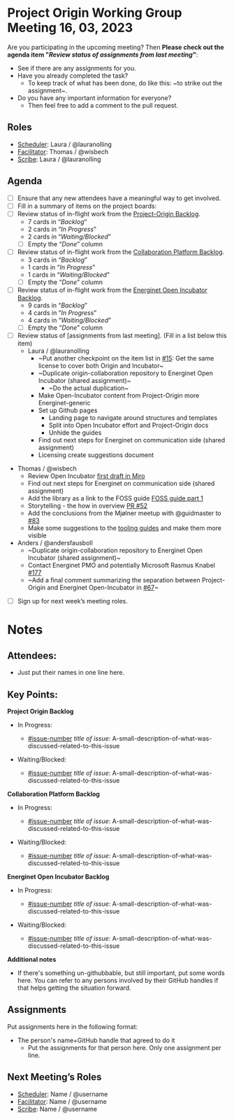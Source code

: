 # Project Origin Working Group Meeting 16, 03, 2023

Are you participating in the upcoming meeting? Then **Please check out the agenda item "_Review status of assignments from last meeting_"**:
- See if there are any assignments for you.
- Have you already completed the task?
  - To keep track of what has been done, do like this: ~to strike out the assignment~.
- Do you have any important information for everyone? 
  - Then feel free to add a comment to the pull request.   

## Roles
- [Scheduler]: Laura / @lauranolling 
- [Facilitator]: Thomas / @wisbech
- [Scribe]: Laura / @lauranolling   

## Agenda

- [ ] Ensure that any new attendees have a meaningful way to get involved.
- [ ] Fill in a summary of items on the project boards:
- [ ] Review status of in-flight work from the [Project-Origin Backlog].
  - 7 cards in “_Backlog_” 
  - 2 cards in “_In Progress_” 
  - 2 cards in “_Waiting/Blocked_”
  - [ ] Empty the “_Done_” column
- [ ] Review status of in-flight work from the [Collaboration Platform Backlog].
  - 3 cards in “_Backlog_” 
  - 1 cards in “_In Progress_” 
  - 1 cards in “_Waiting/Blocked_” 
  - [ ] Empty the “_Done_” column
- [ ] Review status of in-flight work from the [Energinet Open Incubator Backlog].
  - 9 cards in “_Backlog_” 
  - 4 cards in “_In Progress_” 
  - 4 cards in “_Waiting/Blocked_”
  - [ ] Empty the “_Done_” column
- [ ] Review status of [assignments from last meeting]. (Fill in a list below this item)
  - Laura / @lauranolling  
    - ~Put another checkpoint on the item list in [#15](https://github.com/energinet-open-incubator/incubator-open-source-ressources/issues/14): Get the same license to cover both Origin and Incubator~
    - ~Duplicate origin-collaboration repository to Energinet Open Incubator (shared assignment)~
      - ~Do the actual duplication~
    - Make Open-Incubator content from Project-Origin more Energinet-generic 
    - Set up Github pages
       - Landing page to navigate around structures and templates
       - Split into Open Incubator effort and Project-Origin docs
       - Unhide the guides
    - Find out next steps for Energinet on communication side (shared assignment)
    - Licensing create suggestions document
- Thomas / @wisbech 
    - Review Open Incubator [first draft in Miro](https://miro.com/app/board/uXjVP3As-l8=/?moveToWidget=3458764545498972526&cot=14)
    - Find out next steps for Energinet on communication side (shared assignment)
    - Add the library as a link to the FOSS guide [FOSS guide part 1](https://github.com/orgs/project-origin/projects/11/views/1?pane=issue&itemId=19492319)
    - Storytelling - the how in overview [PR #52](https://github.com/project-origin/registry/pull/52)
    - Add the conclusions from the Mjølner meetup with @guidmaster to [#83](https://github.com/project-origin/origin-collaboration/issues/83)
    - Make some suggestions to the [tooling guides](https://github.com/project-origin/origin-collaboration/tree/main/docs/github_guides) and make them more visible
- Anders / @andersfausboll 
    - ~Duplicate origin-collaboration repository to Energinet Open Incubator (shared assignment)~
    - Contact Energinet PMO and potentially Microsoft Rasmus Knabel [#177](https://github.com/project-origin/origin-collaboration/issues/177)
    - ~Add a final comment summarizing the separation between Project-Origin and Energinet Open-Incubator in [#67](https://github.com/project-origin/origin-collaboration/issues/67)~
- [ ] Sign up for next week’s meeting roles.


# Notes

## Attendees:
- Just put their names in one line here.

## Key Points:
**Project Origin Backlog**
- In Progress:
    - [#issue-number](link-to-issue) _title of issue_: A-small-description-of-what-was-discussed-related-to-this-issue
    
- Waiting/Blocked:
    - [#issue-number](link-to-issue) _title of issue_: A-small-description-of-what-was-discussed-related-to-this-issue
  
    
**Collaboration Platform Backlog** 
- In Progress:
    - [#issue-number](link-to-issue) _title of issue_: A-small-description-of-what-was-discussed-related-to-this-issue
    
- Waiting/Blocked:
    - [#issue-number](link-to-issue) _title of issue_: A-small-description-of-what-was-discussed-related-to-this-issue


**Energinet Open Incubator Backlog**
- In Progress:
    - [#issue-number](link-to-issue) _title of issue_: A-small-description-of-what-was-discussed-related-to-this-issue
    
- Waiting/Blocked:
    - [#issue-number](link-to-issue) _title of issue_: A-small-description-of-what-was-discussed-related-to-this-issue
    

**Additional notes**
- If there's something un-githubbable, but still important, put some words here. You can refer to any persons involved by their GitHub handles if that helps getting the situation forward.

## Assignments
Put assignments here in the following format: 

- The person's name+GitHub handle  that agreed to do it
  - Put the assignments for that person here. Only one assignment  per line.

## Next Meeting’s Roles

- [Scheduler]: Name / @username 
- [Facilitator]: Name / @username
- [Scribe]: Name / @username 

[Project-Origin Backlog]: https://github.com/orgs/project-origin/projects/6/views/2
[Collaboration Platform Backlog]: https://github.com/orgs/project-origin/projects/2/views/1
[Energinet Open Incubator Backlog]: https://github.com/orgs/energinet-open-incubator/projects/1/views/1

[Scheduler]: https://github.com/project-origin/origin-collaboration/blob/main/docs/guidelines/roles.md#scheduler
[Facilitator]: https://github.com/project-origin/origin-collaboration/blob/main/docs/guidelines/roles.md#facilitator
[Scribe]: https://github.com/project-origin/origin-collaboration/blob/main/docs/guidelines/roles.md#scribe

[Open Incubator organization]: https://github.com/energinet-open-incubator
[Assignments]: #assignments


<!-- Helping links used to create issue links in Scribe notes. Just write [#issue-number](helping-link-here/issue-number) -->
<!-- https://github.com/project-origin/origin-collaboration/issues/ -->
<!-- https://github.com/energinet-open-incubator/incubator-open-source-ressources/issues/ -->
